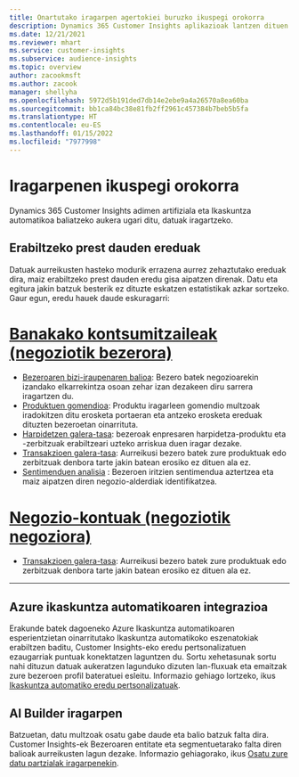 ```yaml
---
title: Onartutako iragarpen agertokiei buruzko ikuspegi orokorra
description: Dynamics 365 Customer Insights aplikazioak lantzen dituen iragarpen agertokiak eta aukerak.
ms.date: 12/21/2021
ms.reviewer: mhart
ms.service: customer-insights
ms.subservice: audience-insights
ms.topic: overview
author: zacookmsft
ms.author: zacook
manager: shellyha
ms.openlocfilehash: 5972d5b191ded7db14e2ebe9a4a26570a8ea60ba
ms.sourcegitcommit: bb1ca84bc38e81fb2ff2961c457384b7beb5b5fa
ms.translationtype: HT
ms.contentlocale: eu-ES
ms.lasthandoff: 01/15/2022
ms.locfileid: "7977998"
---
```

# <a name="predictions-overview"></a>Iragarpenen ikuspegi orokorra

Dynamics 365 Customer Insights adimen artifiziala eta Ikaskuntza automatikoa baliatzeko aukera ugari ditu, datuak iragartzeko. 

## <a name="out-of-box-models"></a>Erabiltzeko prest dauden ereduak

Datuak aurreikusten hasteko modurik errazena aurrez zehaztutako ereduak dira, maiz erabiltzeko prest dauden eredu gisa aipatzen direnak. Datu eta egitura jakin batzuk besterik ez dituzte eskatzen estatistikak azkar sortzeko. Gaur egun, eredu hauek daude eskuragarri: 

# <a name="individual-consumers-b-to-c"></a>[Banakako kontsumitzaileak (negoziotik bezerora)](#tab/b2c)

- [Bezeroaren bizi-iraupenaren balioa](predict-customer-lifetime-value.md): Bezero batek negozioarekin izandako elkarrekintza osoan zehar izan dezakeen diru sarrera iragartzen du.
- [Produktuen gomendioa](predict-product-recommendation.md): Produktu iragarleen gomendio multzoak iradokitzen ditu erosketa portaeran eta antzeko erosketa ereduak dituzten bezeroetan oinarrituta.
- [Harpidetzen galera-tasa](predict-subscription-churn.md): bezeroak enpresaren harpidetza-produktu eta -zerbitzuak erabiltzeari uzteko arriskua duen iragar dezake.
- [Transakzioen galera-tasa](predict-transactional-churn.md): Aurreikusi bezero batek zure produktuak edo zerbitzuak denbora tarte jakin batean erosiko ez dituen ala ez.
- [Sentimenduen analisia](sentiment-analysis.md) : Bezeroen iritzien sentimendua aztertzea eta maiz aipatzen diren negozio-alderdiak identifikatzea.

# <a name="business-accounts-b-to-b"></a>[Negozio-kontuak (negoziotik negoziora)](#tab/b2b)

- [Transakzioen galera-tasa](predict-transactional-churn.md): Aurreikusi bezero batek zure produktuak edo zerbitzuak denbora tarte jakin batean erosiko ez dituen ala ez.

---


## <a name="azure-machine-learning-integration"></a>Azure ikaskuntza automatikoaren integrazioa

Erakunde batek dagoeneko Azure Ikaskuntza automatikoaren esperientzietan oinarritutako Ikaskuntza automatikoko eszenatokiak erabiltzen baditu, Customer Insights-eko eredu pertsonalizatuen ezaugarriak puntuak konektatzen laguntzen du. Sortu xehetasunak sortu nahi dituzun datuak aukeratzen lagunduko dizuten lan-fluxuak eta emaitzak zure bezeroen profil bateratuei esleitu. Informazio gehiago lortzeko, ikus [Ikaskuntza automatiko eredu pertsonalizatuak](custom-models.md).

## <a name="ai-builder-prediction"></a>AI Builder iragarpen

Batzuetan, datu multzoak osatu gabe daude eta balio batzuk falta dira. Customer Insights-ek Bezeroaren entitate eta segmentuetarako falta diren balioak aurreikusten lagun dezake. Informazio gehiagorako, ikus [Osatu zure datu partzialak iragarpenekin](predictions.md).
